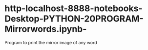# http-localhost-8888-notebooks-Desktop-PYTHON-20PROGRAM-Mirrorwords.ipynb-
Program to print the mirror image of any word
